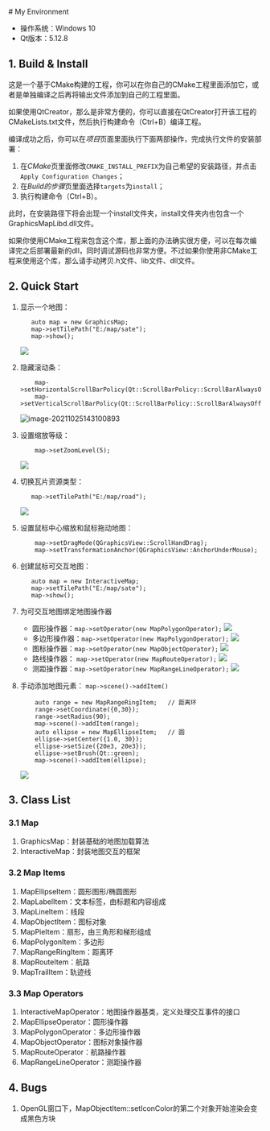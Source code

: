 ﻿﻿﻿﻿# My Environment

- 操作系统：Windows 10
- Qt版本：5.12.8

## 1. Build & Install

这是一个基于CMake构建的工程，你可以在你自己的CMake工程里面添加它，或者是单独编译之后再将输出文件添加到自己的工程里面。

如果使用QtCreator，那么是非常方便的，你可以直接在QtCreator打开该工程的CMakeLists.txt文件，然后执行构建命令（Ctrl+B）编译工程。

编译成功之后，你可以在*项目*页面里面执行下面两部操作，完成执行文件的安装部署：

1. 在*CMake*页里面修改`CMAKE_INSTALL_PREFIX`为自己希望的安装路径，并点击`Apply Configuration Changes`；
2. 在*Build的步骤*页里面选择`targets`为`install`；
3. 执行构建命令（Ctrl+B）。

此时，在安装路径下将会出现一个install文件夹，install文件夹内也包含一个GraphicsMapLibd.dll文件。

如果你使用CMake工程来包含这个库，那上面的办法确实很方便，可以在每次编译完之后部署最新的dll，同时调试源码也非常方便。不过如果你使用非CMake工程来使用这个库，那么请手动拷贝.h文件、lib文件、dll文件。

## 2. Quick Start

1. 显示一个地图：
   ```
      auto map = new GraphicsMap;
      map->setTilePath("E:/map/sate");
      map->show();
   ```
   ![](https://raw.githubusercontent.com/Mud-Player/MudPic/main/02GraphicsMapLib/quick_sate.png)

2. 隐藏滚动条：
   
   ```
       map->setHorizontalScrollBarPolicy(Qt::ScrollBarPolicy::ScrollBarAlwaysOff);
       map->setVerticalScrollBarPolicy(Qt::ScrollBarPolicy::ScrollBarAlwaysOff);
   ```
   ![image-20211025143100893](C:\Users\Zhaoli\AppData\Roaming\Typora\typora-user-images\image-20211025143100893.png)

3. 设置缩放等级：

   ```
       map->setZoomLevel(5);
   ```
   ![](https://raw.githubusercontent.com/Mud-Player/MudPic/main/02GraphicsMapLib/quick_zoom.png)

4. 切换瓦片资源类型：

   ```
      map->setTilePath("E:/map/road");
   ```
   ![](https://raw.githubusercontent.com/Mud-Player/MudPic/main/02GraphicsMapLib/quick_road.png)

5. 设置鼠标中心缩放和鼠标拖动地图：

   ```
       map->setDragMode(QGraphicsView::ScrollHandDrag);
       map->setTransformationAnchor(QGraphicsView::AnchorUnderMouse);
   ```

6. 创建鼠标可交互地图：

   ```
      auto map = new InteractiveMap;
      map->setTilePath("E:/map/sate");
      map->show();
   ```

7. 为可交互地图绑定地图操作器

   - 圆形操作器：`map->setOperator(new MapPolygonOperator);`
        ![](https://raw.githubusercontent.com/Mud-Player/MudPic/main/02GraphicsMapLib/quick_ellipse.png)
   - 多边形操作器：`map->setOperator(new MapPolygonOperator);`
        ![](https://raw.githubusercontent.com/Mud-Player/MudPic/main/02GraphicsMapLib/quick_polygon.png)
   - 图标操作器：`map->setOperator(new MapObjectOperator);`
        ![](https://raw.githubusercontent.com/Mud-Player/MudPic/main/02GraphicsMapLib/quick_obj.png)
   - 路线操作器： `map->setOperator(new MapRouteOperator);`
        ![](https://raw.githubusercontent.com/Mud-Player/MudPic/main/02GraphicsMapLib/quick_route.png)
   - 测距操作器：`map->setOperator(new MapRangeLineOperator);`
        ![](https://raw.githubusercontent.com/Mud-Player/MudPic/main/02GraphicsMapLib/quick_range.png)
   
8. 手动添加地图元素： `map->scene()->addItem()`

   ```
       auto range = new MapRangeRingItem;	// 距离环
       range->setCoordinate({0,30});
       range->setRadius(90);
       map->scene()->addItem(range);
       auto ellipse = new MapEllipseItem;	// 圆
       ellipse->setCenter({1.0, 30});
       ellipse->setSize({20e3, 20e3});
       ellipse->setBrush(Qt::green);
       map->scene()->addItem(ellipse);
   ```

   ![](https://raw.githubusercontent.com/Mud-Player/MudPic/main/02GraphicsMapLib/quick_custom.png)

## 3. Class List

### 3.1 Map

1. GraphicsMap：封装基础的地图加载算法
2. InteractiveMap：封装地图交互的框架

### 3.2 Map Items

1. MapEllipseItem：圆形图形/椭圆图形
2. MapLabelItem：文本标签，由标题和内容组成
3. MapLineItem：线段
4. MapObjectItem：图标对象
5.  MapPieItem：扇形，由三角形和梯形组成
6. MapPolygonItem：多边形
7. MapRangeRingItem：距离环
8. MapRouteItem：航路
9. MapTrailItem：轨迹线

### 3.3 Map Operators

1. InteractiveMapOperator：地图操作器基类，定义处理交互事件的接口
2. MapEllipseOperator：圆形操作器
3. MapPolygonOperator：多边形操作器
4. MapObjectOperator：图标对象操作器
5. MapRouteOperator：航路操作器
6. MapRangeLineOperator：测距操作器

## 4. Bugs

1. OpenGL窗口下，MapObjectItem::setIconColor的第二个对象开始渲染会变成黑色方块

